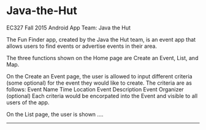 # Java-the-Hut
EC327 Fall 2015 Android App Team: Java the Hut

The Fun Finder app, created by the Java the Hut team, is an event app that allows users to find events or advertise events in their area.

The three functions shown on the Home page are Create an Event, List, and Map. 

On the Create an Event page, the user is allowed to input different criteria (some optional) for the event they would like to create. The criteria are as follows:
  Event Name
  Time
  Location
  Event Description
  Event Organizer (optional)
Each criteria would be encorpated into the Event and visible to all users of the app.

On the List page, the user is shown ....


*********************** 
